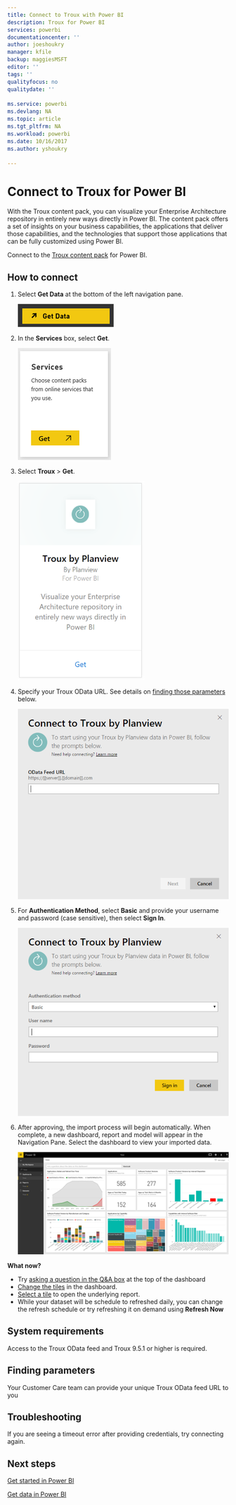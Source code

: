 ```yaml
---
title: Connect to Troux with Power BI
description: Troux for Power BI
services: powerbi
documentationcenter: ''
author: joeshoukry
manager: kfile
backup: maggiesMSFT
editor: ''
tags: ''
qualityfocus: no
qualitydate: ''

ms.service: powerbi
ms.devlang: NA
ms.topic: article
ms.tgt_pltfrm: NA
ms.workload: powerbi
ms.date: 10/16/2017
ms.author: yshoukry

---
```

# Connect to Troux for Power BI
With the Troux content pack, you can visualize your Enterprise Architecture repository in entirely new ways directly in Power BI. The content pack offers a set of insights on your business capabilities, the applications that deliver those capabilities, and the technologies that support those applications that can be fully customized using Power BI.

Connect to the [Troux content pack](https://app.powerbi.com/getdata/services/troux) for Power BI.

## How to connect
1. Select **Get Data** at the bottom of the left navigation pane.
   
   ![](media/service-connect-to-troux/getdata.png)
2. In the **Services** box, select **Get**.
   
   ![](media/service-connect-to-troux/services.png)
3. Select **Troux** \>  **Get**.
   
   ![](media/service-connect-to-troux/troux.png)
4. Specify your Troux OData URL. See details on [finding those parameters](#FindingParams) below.
   
   ![](media/service-connect-to-troux/params.png)
5. For **Authentication Method**, select **Basic** and provide your username and password (case sensitive), then select **Sign In**.
   
    ![](media/service-connect-to-troux/creds.png)
6. After approving, the import process will begin automatically. When complete, a new dashboard, report and model will appear in the Navigation Pane. Select the dashboard to view your imported data.
   
     ![](media/service-connect-to-troux/dashboard.png)

**What now?**

* Try [asking a question in the Q&A box](power-bi-q-and-a.md) at the top of the dashboard
* [Change the tiles](service-dashboard-edit-tile.md) in the dashboard.
* [Select a tile](service-dashboard-tiles.md) to open the underlying report.
* While your dataset will be schedule to refreshed daily, you can change the refresh schedule or try refreshing it on demand using **Refresh Now**

## System requirements
Access to the Troux OData feed and Troux 9.5.1 or higher is required.

<a name="FindingParams"></a>

## Finding parameters
Your Customer Care team can provide your unique Troux OData feed URL to you

## Troubleshooting
If you are seeing a timeout error after providing credentials, try connecting again.

## Next steps
[Get started in Power BI](service-get-started.md)

[Get data in Power BI](service-get-data.md)

